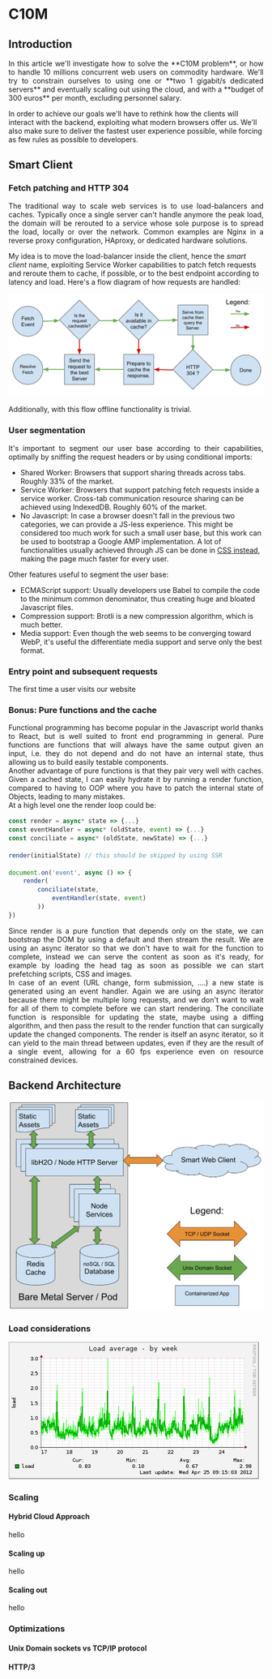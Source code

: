 # C10M
## Introduction
<p align="justify">
In this article we'll investigate how to solve the **C10M problem**, or how to handle 10 millions concurrent web users on commodity hardware. We'll try to constrain ourselves to using one or **two 1 gigabit/s dedicated servers** and eventually scaling out using the cloud, and with a **budget of 300 euros** per month, excluding personnel salary.

In order to achieve our goals we'll have to rethink how the clients will interact with the backend, exploiting what modern browsers offer us. We'll also make sure to deliver the fastest user experience possible, while forcing as few rules as possible to developers.
</p>

## Smart Client
### Fetch patching and HTTP 304
<p align="justify">
The traditional way to scale web services is to use load-balancers and caches. Typically once a single server can't handle anymore the peak load, the domain will be rerouted to a service whose sole purpose is to spread the load, locally or over the network. Common examples are Nginx in a reverse proxy configuration, HAproxy, or dedicated hardware solutions.  

My idea is to move the load-balancer inside the client, hence the *smart client* name, exploiting Service Worker capabilities to patch fetch requests and reroute them to cache, if possible, or to the best endpoint according to latency and load. Here's a flow diagram of how requests are handled:  
 
![Flow diagram of a fetch event](https://raw.githubusercontent.com/alberto-esposito/C10M/master/assets/fetch_flow.svg)

Additionally, with this flow offline functionality is trivial.
</p> 

### User segmentation

<p align="justify">
It's important to segment our user base according to their capabilities, optimally by sniffing the request headers or by using conditional imports:

 - Shared Worker:  Browsers that support sharing threads across tabs. Roughly 33% of the market.
 - Service Worker: Browsers that support patching fetch requests inside a service worker.  Cross-tab communication resource sharing can be achieved using IndexedDB. Roughly 60% of the market.
 - No Javascript: In case a browser doesn't fall in the previous two categories, we can provide a JS-less experience. This might be considered too much work for such a small user base, but this work can be used to bootstrap a Google AMP implementation. A lot of functionalities usually achieved through JS can be done in [CSS instead](https://github.com/you-dont-need/You-Dont-Need-JavaScript), making the page much faster for every user. 
 
 Other features useful to segment the user base:
 
 - ECMAScript support: Usually developers use Babel to compile the code to the minimum common denominator, thus creating huge and bloated Javascript files.
 - Compression support: Brotli is a new compression algorithm, which is much better. 
 - Media support: Even though the web seems to be converging toward WebP, it's useful the differentiate media support and serve only the best format.

</p>

### Entry point and subsequent requests
<p align="justify">

The first time a user visits our website 
</p>

### Bonus: Pure functions and the cache
<p align="justify">
Functional programming has become popular in the Javascript world thanks to React, but is well suited to front end programming in general. Pure functions are functions that will always have the same output given an input, i.e. they do not depend and do not have an internal state, thus allowing us to build easily testable components.  <br> 
Another advantage of pure functions is that they pair very well with caches. Given a cached state, I can easily hydrate it by running a render function, compared to having to OOP where you have to patch the internal state of Objects, leading to many mistakes. <br>
At a high level one the render loop could be: 
</p>

```js 
const render = async* state => {...}
const eventHandler = async* (oldState, event) => {...}
const conciliate = async* (oldState, newState) => {...}

render(initialState) // this should be skipped by using SSR

document.on('event', async () => {
	render(
		conciliate(state, 
			eventHandler(state, event)
		))
})
```
<p align="justify">
Since render is a pure function that depends only on the state, we can bootstrap the DOM by using a default and then stream the result. We are using an async iterator so that we don't have to wait for the function to complete, instead we can serve the content as soon as it's ready, for example by loading the head tag as soon as possible we can start prefetching scripts, CSS and images. <br>
In case of an event (URL change, form submission, ....) a new state is generated using an event handler. Again we are using an async iterator because there might be multiple long requests, and we don't want to wait for all of them to complete before we can start rendering. The conciliate function is responsible for updating the state, maybe using a diffing algorithm, and then pass the result to the render function that can surgically update the changed components.
The render is itself an async iterator, so it can yield to the main thread between updates, even if they are the result of a single event, allowing for a 60 fps experience even on resource constrained devices. 
</p>

## Backend Architecture
![Server Layout](https://raw.githubusercontent.com/alberto-esposito/C10M/master/assets/server.svg)
### Load considerations
![Sample load](https://raw.githubusercontent.com/alberto-esposito/C10M/master/assets/load_sample.png)
### Scaling
#### Hybrid Cloud Approach
hello
#### Scaling up
hello
#### Scaling out
hello
### Optimizations
#### Unix Domain sockets vs TCP/IP protocol
#### HTTP/3
<!--stackedit_data:
eyJoaXN0b3J5IjpbMTUxNDQyNDcwNCwxNDE1ODkzNTg1LDgzND
QwMDE5MSwxMjA3NDQ4NzU5LDEyMzg3NzU4MTgsLTE1MTI4NDYy
ODIsNTczMzU2Njc3LDE0NjExOTgzMjIsMTMxMDk5NTEzOCw1OT
QwMzk5MjQsMTQ5ODkyMTY5MCwtODQwNzk1Mjg3LDE2MjA3MTE0
NzUsLTExODc0MTE2MDEsLTMzOTgzNTMyNSwtMjExMDk3MDIxLD
kxNzA5ODEyMywtNjEyMTI1OTUsLTIxMTg1NjM2MTgsLTEyODU5
MDYwMTBdfQ==
-->